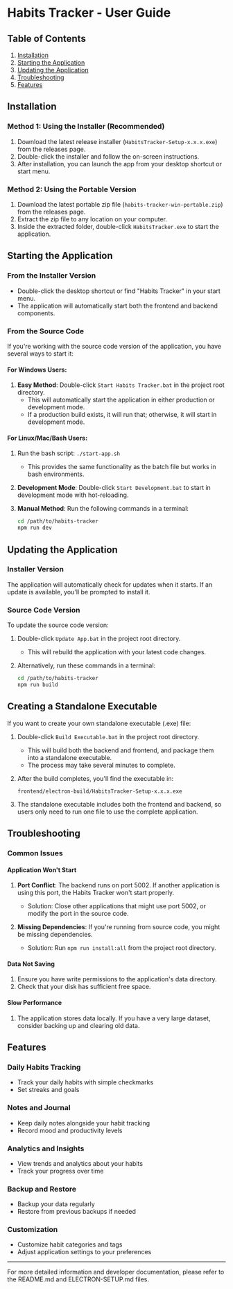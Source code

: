 # Habits Tracker - User Guide

## Table of Contents
1. [Installation](#installation)
2. [Starting the Application](#starting-the-application)
3. [Updating the Application](#updating-the-application)
4. [Troubleshooting](#troubleshooting)
5. [Features](#features)

## Installation

### Method 1: Using the Installer (Recommended)
1. Download the latest release installer (`HabitsTracker-Setup-x.x.x.exe`) from the releases page.
2. Double-click the installer and follow the on-screen instructions.
3. After installation, you can launch the app from your desktop shortcut or start menu.

### Method 2: Using the Portable Version
1. Download the latest portable zip file (`habits-tracker-win-portable.zip`) from the releases page.
2. Extract the zip file to any location on your computer.
3. Inside the extracted folder, double-click `HabitsTracker.exe` to start the application.

## Starting the Application

### From the Installer Version
- Double-click the desktop shortcut or find "Habits Tracker" in your start menu.
- The application will automatically start both the frontend and backend components.

### From the Source Code
If you're working with the source code version of the application, you have several ways to start it:

#### For Windows Users:
1. **Easy Method**: Double-click `Start Habits Tracker.bat` in the project root directory.
   - This will automatically start the application in either production or development mode.
   - If a production build exists, it will run that; otherwise, it will start in development mode.

#### For Linux/Mac/Bash Users:
1. Run the bash script: `./start-app.sh`
   - This provides the same functionality as the batch file but works in bash environments.

2. **Development Mode**: Double-click `Start Development.bat` to start in development mode with hot-reloading.

3. **Manual Method**: Run the following commands in a terminal:
   ```bash
   cd /path/to/habits-tracker
   npm run dev
   ```

## Updating the Application

### Installer Version
The application will automatically check for updates when it starts. If an update is available, you'll be prompted to install it.

### Source Code Version
To update the source code version:

1. Double-click `Update App.bat` in the project root directory.
   - This will rebuild the application with your latest code changes.

2. Alternatively, run these commands in a terminal:
   ```bash
   cd /path/to/habits-tracker
   npm run build
   ```

## Creating a Standalone Executable

If you want to create your own standalone executable (.exe) file:

1. Double-click `Build Executable.bat` in the project root directory.
   - This will build both the backend and frontend, and package them into a standalone executable.
   - The process may take several minutes to complete.

2. After the build completes, you'll find the executable in:
   ```
   frontend/electron-build/HabitsTracker-Setup-x.x.x.exe
   ```

3. The standalone executable includes both the frontend and backend, so users only need to run one file to use the complete application.

## Troubleshooting

### Common Issues

#### Application Won't Start
1. **Port Conflict**: The backend runs on port 5002. If another application is using this port, the Habits Tracker won't start properly.
   - Solution: Close other applications that might use port 5002, or modify the port in the source code.

2. **Missing Dependencies**: If you're running from source code, you might be missing dependencies.
   - Solution: Run `npm run install:all` from the project root directory.

#### Data Not Saving
1. Ensure you have write permissions to the application's data directory.
2. Check that your disk has sufficient free space.

#### Slow Performance
1. The application stores data locally. If you have a very large dataset, consider backing up and clearing old data.

## Features

### Daily Habits Tracking
- Track your daily habits with simple checkmarks
- Set streaks and goals

### Notes and Journal
- Keep daily notes alongside your habit tracking
- Record mood and productivity levels

### Analytics and Insights
- View trends and analytics about your habits
- Track your progress over time

### Backup and Restore
- Backup your data regularly
- Restore from previous backups if needed

### Customization
- Customize habit categories and tags
- Adjust application settings to your preferences

---

For more detailed information and developer documentation, please refer to the README.md and ELECTRON-SETUP.md files.